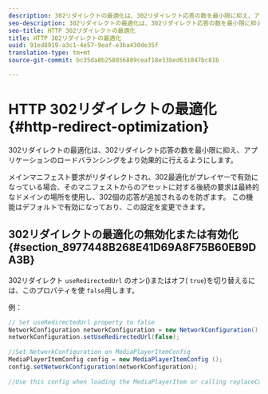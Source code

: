 ```yaml
---
description: 302リダイレクトの最適化は、302リダイレクト応答の数を最小限に抑え、アプリケーションのロードバランシングをより効果的に行えるようにします。
seo-description: 302リダイレクトの最適化は、302リダイレクト応答の数を最小限に抑え、アプリケーションのロードバランシングをより効果的に行えるようにします。
seo-title: HTTP 302リダイレクトの最適化
title: HTTP 302リダイレクトの最適化
uuid: 91ed8919-a3c1-4e57-9eaf-e3ba430de35f
translation-type: tm+mt
source-git-commit: bc35da8b258056809ceaf18e33bed631047bc81b

---
```



# HTTP 302リダイレクトの最適化 {#http-redirect-optimization}

302リダイレクトの最適化は、302リダイレクト応答の数を最小限に抑え、アプリケーションのロードバランシングをより効果的に行えるようにします。

メインマニフェスト要求がリダイレクトされ、302最適化がプレイヤーで有効になっている場合、そのマニフェストからのアセットに対する後続の要求は最終的なドメインの場所を使用し、302個の応答が追加されるのを防ぎます。 この機能はデフォルトで有効になっており、この設定を変更できます。

## 302リダイレクトの最適化の無効化または有効化 {#section_8977448B268E41D69A8F75B60EB9DA3B}

302リダイレクト `useRedirectedUrl` のオン()またはオフ( `true`)を切り替えるには、このプロパティを使 `false`用します。

<!--<a id="example_888749F70C8A43279D06A29BD68E7E4D"></a>-->

例：

```java
// Set useRedirectedUrl property to false 
NetworkConfiguration networkConfiguration = new NetworkConfiguration(); 
networkConfiguration.setUseRedirectedUrl(false); 
 
//Set NetworkConfiguration on MediaPlayerItemConfig 
MediaPlayerItemConfig config = new MediaPlayerItemConfig (); 
config.setNetworkConfiguration(networkConfiguration); 
 
//Use this config when loading the MediaPlayerItem or calling replaceCurrentResource
```
